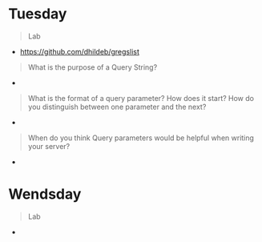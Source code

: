 # Tuesday
>Lab
- https://github.com/dhildeb/gregslist

>What is the purpose of a Query String?
- 

>What is the format of a query parameter? How does it start? How do you distinguish between one parameter and the next?
- 

>When do you think Query parameters would be helpful when writing your server?
- 

# Wendsday
>Lab
- 

>